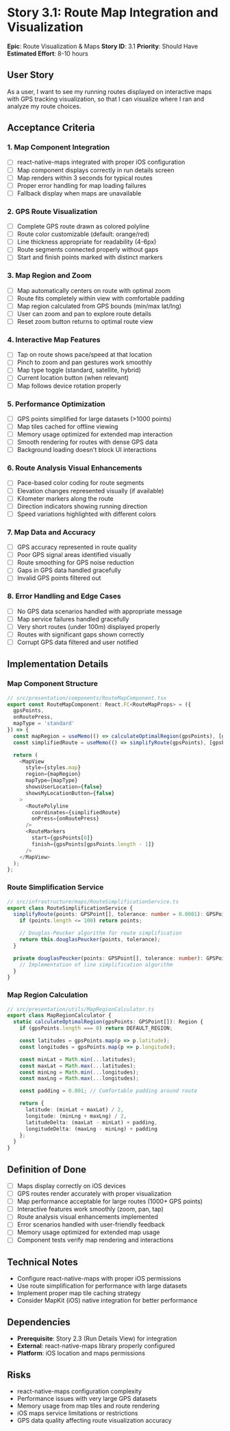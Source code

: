 # Story 3.1: Route Map Integration and Visualization

**Epic**: Route Visualization & Maps
**Story ID**: 3.1
**Priority**: Should Have
**Estimated Effort**: 8-10 hours

## User Story

As a user,
I want to see my running routes displayed on interactive maps with GPS tracking visualization,
so that I can visualize where I ran and analyze my route choices.

## Acceptance Criteria

### 1. Map Component Integration
- [ ] react-native-maps integrated with proper iOS configuration
- [ ] Map component displays correctly in run details screen
- [ ] Map renders within 3 seconds for typical routes
- [ ] Proper error handling for map loading failures
- [ ] Fallback display when maps are unavailable

### 2. GPS Route Visualization
- [ ] Complete GPS route drawn as colored polyline
- [ ] Route color customizable (default: orange/red)
- [ ] Line thickness appropriate for readability (4-6px)
- [ ] Route segments connected properly without gaps
- [ ] Start and finish points marked with distinct markers

### 3. Map Region and Zoom
- [ ] Map automatically centers on route with optimal zoom
- [ ] Route fits completely within view with comfortable padding
- [ ] Map region calculated from GPS bounds (min/max lat/lng)
- [ ] User can zoom and pan to explore route details
- [ ] Reset zoom button returns to optimal route view

### 4. Interactive Map Features
- [ ] Tap on route shows pace/speed at that location
- [ ] Pinch to zoom and pan gestures work smoothly
- [ ] Map type toggle (standard, satellite, hybrid)
- [ ] Current location button (when relevant)
- [ ] Map follows device rotation properly

### 5. Performance Optimization
- [ ] GPS points simplified for large datasets (>1000 points)
- [ ] Map tiles cached for offline viewing
- [ ] Memory usage optimized for extended map interaction
- [ ] Smooth rendering for routes with dense GPS data
- [ ] Background loading doesn't block UI interactions

### 6. Route Analysis Visual Enhancements
- [ ] Pace-based color coding for route segments
- [ ] Elevation changes represented visually (if available)
- [ ] Kilometer markers along the route
- [ ] Direction indicators showing running direction
- [ ] Speed variations highlighted with different colors

### 7. Map Data and Accuracy
- [ ] GPS accuracy represented in route quality
- [ ] Poor GPS signal areas identified visually
- [ ] Route smoothing for GPS noise reduction
- [ ] Gaps in GPS data handled gracefully
- [ ] Invalid GPS points filtered out

### 8. Error Handling and Edge Cases
- [ ] No GPS data scenarios handled with appropriate message
- [ ] Map service failures handled gracefully
- [ ] Very short routes (under 100m) displayed properly
- [ ] Routes with significant gaps shown correctly
- [ ] Corrupt GPS data filtered and user notified

## Implementation Details

### Map Component Structure
```typescript
// src/presentation/components/RouteMapComponent.tsx
export const RouteMapComponent: React.FC<RouteMapProps> = ({
  gpsPoints,
  onRoutePress,
  mapType = 'standard'
}) => {
  const mapRegion = useMemo(() => calculateOptimalRegion(gpsPoints), [gpsPoints]);
  const simplifiedRoute = useMemo(() => simplifyRoute(gpsPoints), [gpsPoints]);

  return (
    <MapView
      style={styles.map}
      region={mapRegion}
      mapType={mapType}
      showsUserLocation={false}
      showsMyLocationButton={false}
    >
      <RoutePolyline
        coordinates={simplifiedRoute}
        onPress={onRoutePress}
      />
      <RouteMarkers
        start={gpsPoints[0]}
        finish={gpsPoints[gpsPoints.length - 1]}
      />
    </MapView>
  );
};
```

### Route Simplification Service
```typescript
// src/infrastructure/maps/RouteSimplificationService.ts
export class RouteSimplificationService {
  simplifyRoute(points: GPSPoint[], tolerance: number = 0.0001): GPSPoint[] {
    if (points.length <= 100) return points;

    // Douglas-Peucker algorithm for route simplification
    return this.douglasPeucker(points, tolerance);
  }

  private douglasPeucker(points: GPSPoint[], tolerance: number): GPSPoint[] {
    // Implementation of line simplification algorithm
  }
}
```

### Map Region Calculation
```typescript
// src/presentation/utils/MapRegionCalculator.ts
export class MapRegionCalculator {
  static calculateOptimalRegion(gpsPoints: GPSPoint[]): Region {
    if (gpsPoints.length === 0) return DEFAULT_REGION;

    const latitudes = gpsPoints.map(p => p.latitude);
    const longitudes = gpsPoints.map(p => p.longitude);

    const minLat = Math.min(...latitudes);
    const maxLat = Math.max(...latitudes);
    const minLng = Math.min(...longitudes);
    const maxLng = Math.max(...longitudes);

    const padding = 0.001; // Comfortable padding around route

    return {
      latitude: (minLat + maxLat) / 2,
      longitude: (minLng + maxLng) / 2,
      latitudeDelta: (maxLat - minLat) + padding,
      longitudeDelta: (maxLng - minLng) + padding
    };
  }
}
```

## Definition of Done

- [ ] Maps display correctly on iOS devices
- [ ] GPS routes render accurately with proper visualization
- [ ] Map performance acceptable for large routes (1000+ GPS points)
- [ ] Interactive features work smoothly (zoom, pan, tap)
- [ ] Route analysis visual enhancements implemented
- [ ] Error scenarios handled with user-friendly feedback
- [ ] Memory usage optimized for extended map usage
- [ ] Component tests verify map rendering and interactions

## Technical Notes

- Configure react-native-maps with proper iOS permissions
- Use route simplification for performance with large datasets
- Implement proper map tile caching strategy
- Consider MapKit (iOS) native integration for better performance

## Dependencies

- **Prerequisite**: Story 2.3 (Run Details View) for integration
- **External**: react-native-maps library properly configured
- **Platform**: iOS location and maps permissions

## Risks

- react-native-maps configuration complexity
- Performance issues with very large GPS datasets
- Memory usage from map tiles and route rendering
- iOS maps service limitations or restrictions
- GPS data quality affecting route visualization accuracy